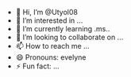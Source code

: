 - 👋 Hi, I’m @Utyol08
- 👀 I’m interested in ...
- 🌱 I’m currently learning .ms..
- 💞️ I’m looking to collaborate on ...
- 📫 How to reach me ...
- 😄 Pronouns: evelyne
- ⚡ Fun fact: ...

<!---
Utyol08/Utyol08 is a ✨ special ✨ repository because its `README.md` (this file) appears on your GitHub profile.
You can click the Preview link to take a look at your changes.
--->
